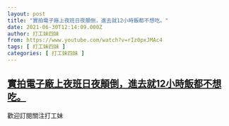 ```yaml
---
layout: post
title: "實拍電子廠上夜班日夜顛倒，進去就12小時飯都不想吃。"
date: 2021-06-30T12:14:09.000Z
author: 打工妹四妹
from: https://www.youtube.com/watch?v=rIz0pxJMAc4
tags: [ 打工妹四妹 ]
categories: [ 打工妹四妹 ]
---
```

<!--1625055249000-->
[實拍電子廠上夜班日夜顛倒，進去就12小時飯都不想吃。](https://www.youtube.com/watch?v=rIz0pxJMAc4)
------

<div>
歡迎訂閱關注打工妹
</div>
